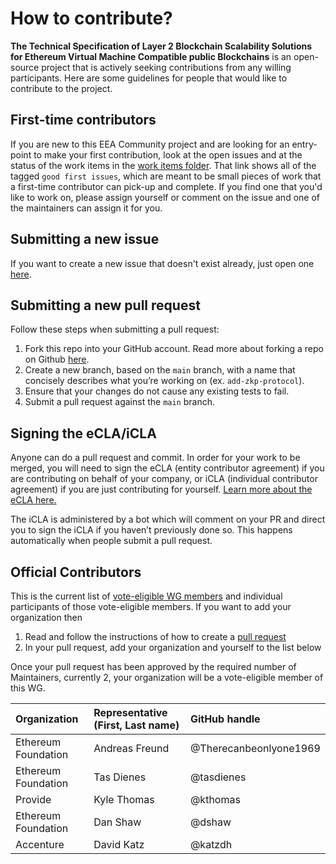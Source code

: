 # How to contribute?

__The Technical Specification of Layer 2 Blockchain Scalability Solutions for Ethereum Virtual Machine Compatible public Blockchains__ is an open-source project that is actively seeking contributions from any willing participants. Here are some guidelines for people that would like to contribute to the project.

## First-time contributors

If you are new to this EEA Community project and are looking for an entry-point to make your first contribution, look at the open issues and at the status of the work items in the [work items folder](https://github.com/eea-oasis/L2/blob/main/workitems). That link shows all of the tagged `good first issues`, which are meant to be small pieces of work that a first-time contributor can pick-up and complete. If you find one that you'd like to work on, please assign yourself or comment on the issue and one of the maintainers can assign it for you.

## Submitting a new issue

If you want to create a new issue that doesn't exist already, just open one [here](https://github.com/eea-oasis/L2/issues).

## Submitting a new pull request

Follow these steps when submitting a pull request:

1. Fork this repo into your GitHub account. Read more about forking a repo on Github [here](https://help.github.com/articles/fork-a-repo/).
2. Create a new branch, based on the `main` branch, with a name that concisely describes what you’re working on (ex. `add-zkp-protocol`).
3. Ensure that your changes do not cause any existing tests to fail.
4. Submit a pull request against the `main` branch.

## Signing the eCLA/iCLA

Anyone can do a pull request and commit. In order for your work to be merged, you will need to sign the eCLA (entity contributor agreement) if you are contributing on behalf of your company, or iCLA (individual contributor agreement) if you are just contributing for yourself. [Learn more about the eCLA here.](https://www.oasis-open.org/resources/projects/cla/projects-entity-cla)

The iCLA is administered by a bot which will comment on your PR and direct you to sign the iCLA if you haven’t previously done so. This happens automatically when people submit a pull request.

## Official Contributors

This is the current list of [vote-eligible WG members](https://github.com/eea-oasis/L2/blob/main/governance.md#The-Working-Group) and individual participants of those vote-eligible members. If you want to add your organization then

1. Read and follow the instructions of how to create a [pull request](##Submitting-a-new-pull-request)   
2. In your pull request, add your organization and yourself to the list below

Once your pull request has been approved by the required number of Maintainers, currently 2, your organization will be a vote-eligible member of this WG.

| Organization | Representative (First, Last name)  | GitHub handle| 
| :--- | :--- | :--- |
|Ethereum Foundation |Andreas Freund | @Therecanbeonlyone1969 |
|Ethereum Foundation |Tas Dienes | @tasdienes |
|Provide |Kyle Thomas | @kthomas |
|Ethereum Foundation |Dan Shaw | @dshaw |
|Accenture |David Katz | @katzdh |